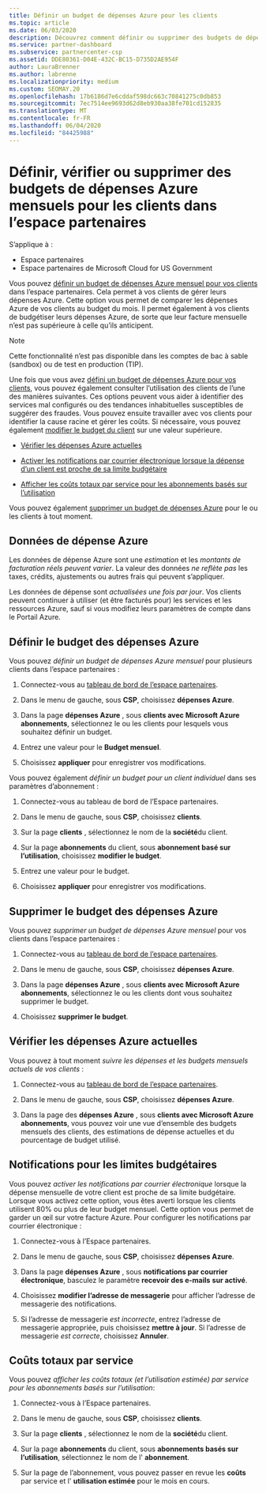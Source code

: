 ```yaml
---
title: Définir un budget de dépenses Azure pour les clients
ms.topic: article
ms.date: 06/03/2020
description: Découvrez comment définir ou supprimer des budgets de dépenses Azure mensuels pour vos clients, ainsi que pour afficher les données de dépense Azure et définir des notifications relatives au budget.
ms.service: partner-dashboard
ms.subservice: partnercenter-csp
ms.assetid: DDE80361-D04E-432C-BC15-D735D2AE954F
author: LauraBrenner
ms.author: labrenne
ms.localizationpriority: medium
ms.custom: SEOMAY.20
ms.openlocfilehash: 17b6186d7e6cddaf598dc663c70841275c0db853
ms.sourcegitcommit: 7ec7514ee9693d62d8eb930aa38fe701cd152835
ms.translationtype: MT
ms.contentlocale: fr-FR
ms.lasthandoff: 06/04/2020
ms.locfileid: "84425988"
---
```

# <a name="set-check-or-remove-monthly-azure-spending-budgets-for-customers-in-partner-center"></a>Définir, vérifier ou supprimer des budgets de dépenses Azure mensuels pour les clients dans l’espace partenaires

S’applique à :

- Espace partenaires
- Espace partenaires de Microsoft Cloud for US Government

Vous pouvez [définir un budget de dépenses Azure mensuel pour vos clients](#set-azure-spending-budget) dans l’espace partenaires. Cela permet à vos clients de gérer leurs dépenses Azure. Cette option vous permet de comparer les dépenses Azure de vos clients au budget du mois. Il permet également à vos clients de budgétiser leurs dépenses Azure, de sorte que leur facture mensuelle n’est pas supérieure à celle qu’ils anticipent.

> [!NOTE]  
> Cette fonctionnalité n’est pas disponible dans les comptes de bac à sable (sandbox) ou de test en production (TIP).

Une fois que vous avez [défini un budget de dépenses Azure pour vos clients](#set-azure-spending-budget), vous pouvez également consulter l’utilisation des clients de l’une des manières suivantes. Ces options peuvent vous aider à identifier des services mal configurés ou des tendances inhabituelles susceptibles de suggérer des fraudes. Vous pouvez ensuite travailler avec vos clients pour identifier la cause racine et gérer les coûts. Si nécessaire, vous pouvez également [modifier le budget du client](#set-azure-spending-budget) sur une valeur supérieure.

- [Vérifier les dépenses Azure actuelles](#check-current-azure-spending)

- [Activer les notifications par courrier électronique lorsque la dépense d’un client est proche de sa limite budgétaire](#notifications-for-budget-limits)

- [Afficher les coûts totaux par service pour les abonnements basés sur l’utilisation](#itemized-costs-by-service)

Vous pouvez également [supprimer un budget de dépenses Azure](#remove-azure-spending-budget) pour le ou les clients à tout moment.

## <a name="azure-spending-data"></a>Données de dépense Azure

Les données de dépense Azure sont une *estimation* et les *montants de facturation réels peuvent varier*. La valeur des données *ne reflète pas* les taxes, crédits, ajustements ou autres frais qui peuvent s’appliquer.

Les données de dépense sont *actualisées une fois par jour*. Vos clients peuvent continuer à utiliser (et être facturés pour) les services et les ressources Azure, sauf si vous modifiez leurs paramètres de compte dans le Portail Azure.

## <a name="set-azure-spending-budget"></a>Définir le budget des dépenses Azure

Vous pouvez *définir un budget de dépenses Azure mensuel* pour plusieurs clients dans l’espace partenaires :

1. Connectez-vous au [tableau de bord de l’espace partenaires](https://partner.microsoft.com/dashboard/).

2. Dans le menu de gauche, sous **CSP**, choisissez **dépenses Azure**.

3. Dans la page **dépenses Azure** , sous **clients avec Microsoft Azure abonnements**, sélectionnez le ou les clients pour lesquels vous souhaitez définir un budget.

4. Entrez une valeur pour le **Budget mensuel**.

5. Choisissez **appliquer** pour enregistrer vos modifications.

Vous pouvez également *définir un budget pour un client individuel* dans ses paramètres d’abonnement :

1. Connectez-vous au tableau de bord de l’Espace partenaires.

2. Dans le menu de gauche, sous **CSP**, choisissez **clients**.

3. Sur la page **clients** , sélectionnez le nom de la **société**du client.

4. Sur la page **abonnements** du client, sous **abonnement basé sur l’utilisation**, choisissez **modifier le budget**.

5. Entrez une valeur pour le budget.

6. Choisissez **appliquer** pour enregistrer vos modifications.

## <a name="remove-azure-spending-budget"></a>Supprimer le budget des dépenses Azure

Vous pouvez *supprimer un budget de dépenses Azure mensuel* pour vos clients dans l’espace partenaires :

1. Connectez-vous au [tableau de bord de l’espace partenaires](https://partner.microsoft.com/dashboard/).

2. Dans le menu de gauche, sous **CSP**, choisissez **dépenses Azure**.

3. Dans la page **dépenses Azure** , sous **clients avec Microsoft Azure abonnements**, sélectionnez le ou les clients dont vous souhaitez supprimer le budget.

4. Choisissez **supprimer le budget**.

## <a name="check-current-azure-spending"></a>Vérifier les dépenses Azure actuelles

Vous pouvez à tout moment *suivre les dépenses et les budgets mensuels actuels de vos clients* :

1. Connectez-vous au [tableau de bord de l’espace partenaires](https://partner.microsoft.com/dashboard/).

2. Dans le menu de gauche, sous **CSP**, choisissez **dépenses Azure**.

3. Dans la page des **dépenses Azure** , sous **clients avec Microsoft Azure abonnements**, vous pouvez voir une vue d’ensemble des budgets mensuels des clients, des estimations de dépense actuelles et du pourcentage de budget utilisé.

## <a name="notifications-for-budget-limits"></a>Notifications pour les limites budgétaires

Vous pouvez *activer les notifications par courrier électronique* lorsque la dépense mensuelle de votre client est proche de sa limite budgétaire. Lorsque vous activez cette option, vous êtes averti lorsque les clients utilisent 80% ou plus de leur budget mensuel. Cette option vous permet de garder un œil sur votre facture Azure. Pour configurer les notifications par courrier électronique :

1. Connectez-vous à l’Espace partenaires.

2. Dans le menu de gauche, sous **CSP**, choisissez **dépenses Azure**.

3. Dans la page **dépenses Azure** , sous **notifications par courrier électronique**, basculez le paramètre **recevoir des e-mails** **sur activé**.

4. Choisissez **modifier l’adresse de messagerie** pour afficher l’adresse de messagerie des notifications.

5. Si l’adresse de messagerie *est incorrecte*, entrez l’adresse de messagerie appropriée, puis choisissez **mettre à jour**. Si l’adresse de messagerie *est correcte*, choisissez **Annuler**.

## <a name="itemized-costs-by-service"></a>Coûts totaux par service

Vous pouvez *afficher les coûts totaux (et l’utilisation estimée) par service pour les abonnements basés sur l’utilisation*:

1. Connectez-vous à l’Espace partenaires.

2. Dans le menu de gauche, sous **CSP**, choisissez **clients**.

3. Sur la page **clients** , sélectionnez le nom de la **société**du client.

4. Sur la page **abonnements** du client, sous **abonnements basés sur l’utilisation**, sélectionnez le nom de l' **abonnement**.

5. Sur la page de l’abonnement, vous pouvez passer en revue les **coûts** par service et l' **utilisation estimée** pour le mois en cours.
